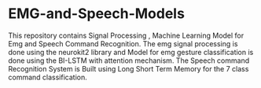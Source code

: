# EMG-and-Speech-Models
This repository contains Signal Processing , Machine Learning Model  for Emg and Speech Command Recognition.
The emg signal processing is done using the neurokit2 library and Model for emg gesture classification is done using the BI-LSTM with attention mechanism.
The Speech command Recognition System is Built using Long Short Term Memory for the 7 class command classification.
